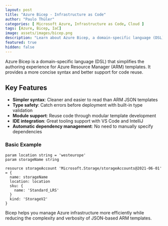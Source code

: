```yaml
---
layout: post
title: "Azure Bicep - Infrastructure as Code"
author: "Paulo Thüler"
categories: [ Microsoft Azure, Infrastructure as Code, Cloud ]
tags: [Azure, Bicep, IaC]
image: assets/images/bicep.png
description: "Learn about Azure Bicep, a domain-specific language (DSL) for deploying Azure resources declaratively."
featured: true
hidden: false
---
```


Azure Bicep is a domain-specific language (DSL) that simplifies the authoring experience for Azure Resource Manager (ARM) templates. It provides a more concise syntax and better support for code reuse.

## Key Features

- **Simpler syntax**: Cleaner and easier to read than ARM JSON templates
- **Type safety**: Catch errors before deployment with built-in type validation
- **Module support**: Reuse code through modular template development
- **IDE integration**: Great tooling support with VS Code and IntelliJ
- **Automatic dependency management**: No need to manually specify dependencies

### Basic Example

```bicep
param location string = 'westeurope'
param storageName string

resource storageAccount 'Microsoft.Storage/storageAccounts@2021-06-01' = {
  name: storageName
  location: location
  sku: {
    name: 'Standard_LRS'
  }
  kind: 'StorageV2'
}
```

Bicep helps you manage Azure infrastructure more efficiently while reducing the complexity and verbosity of JSON-based ARM templates.

